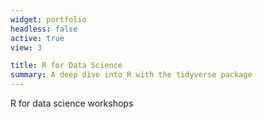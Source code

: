 ```yaml
---
widget: portfolio
headless: false
active: true
view: 3

title: R for Data Science
summary: A deep dive into R with the tidyverse package
---
```


R for data science workshops
